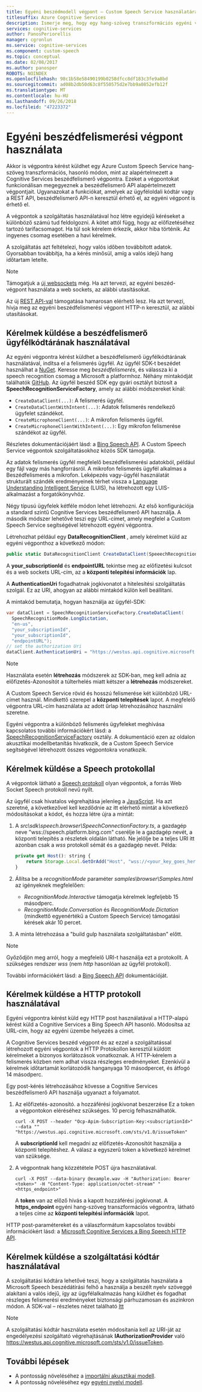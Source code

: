 ```yaml
---
title: Egyéni beszédmodell végpont – Custom Speech Service használatára
titlesuffix: Azure Cognitive Services
description: Ismerje meg, hogy egy hang-szöveg transzformációs egyéni végpont használata a Custom Speech Service.
services: cognitive-services
author: PanosPeriorellis
manager: cgronlun
ms.service: cognitive-services
ms.component: custom-speech
ms.topic: conceptual
ms.date: 02/08/2017
ms.author: panosper
ROBOTS: NOINDEX
ms.openlocfilehash: 98c1b58e58490199b0258dfcc8df183c3fe9a8bd
ms.sourcegitcommit: ad08b2db50d63c8f550575d2e7bb9a0852efb12f
ms.translationtype: MT
ms.contentlocale: hu-HU
ms.lasthandoff: 09/26/2018
ms.locfileid: "47223372"
---
```

# <a name="use-a-custom-speech-to-text-endpoint"></a>Egyéni beszédfelismerési végpont használata
Akkor is végpontra kérést küldhet egy Azure Custom Speech Service hang-szöveg transzformációs, hasonló módon, mint az alapértelmezett a Cognitive Services beszédfelismerő végpontra. Ezeket a végpontokat funkcionálisan megegyeznek a beszédfelismerő API alapértelmezett végpontjait. Ugyanazokat a funkciókat, amelyek az ügyféloldali kódtár vagy a REST API, beszédfelismerő API-n keresztül érhető el, az egyéni végpont is érhető el.

A végpontok a szolgáltatás használatával hoz létre egyidejű kéréseket a különböző számú tud feldolgozni. A kötet attól függ, hogy az előfizetéséhez tartozó tarifacsomagot. Ha túl sok kérelem érkezik, akkor hiba történik. Az ingyenes csomag esetében a havi kérelmek.

A szolgáltatás azt feltételezi, hogy valós időben továbbított adatok. Gyorsabban továbbítja, ha a kérés minősül, amíg a valós idejű hang időtartam letelte.

> [!NOTE]
> Támogatjuk a [új websockets](https://docs.microsoft.com/azure/cognitive-services/speech/api-reference-rest/websocketprotocol) még. Ha azt tervezi, az egyéni beszéd-végpont használata a web sockets, az alábbi utasításokat.
>
> Az új [REST API-val](https://docs.microsoft.com/azure/cognitive-services/speech/getstarted/getstartedrest) támogatása hamarosan elérhető lesz. Ha azt tervezi, hívja meg az egyéni beszédfelismerési végpont HTTP-n keresztül, az alábbi utasításokat.
>

## <a name="send-requests-by-using-the-speech-client-library"></a>Kérelmek küldése a beszédfelismerő ügyfélkódtárának használatával

Az egyéni végpontra kérést küldhet a beszédfelismerő ügyfélkódtárának használatával, indítsa el a felismerés ügyfél. Az ügyfél SDK-t beszédet használhat a [NuGet](http://nuget.org/). Keresse meg *beszédfelismerés*, és válassza ki a speech recognition csomag a Microsoft a platformhoz. Néhány mintakódját találhatók [GitHub](https://github.com/Microsoft/Cognitive-Speech-STT-Windows). Az ügyfél beszéd SDK egy gyári osztályt biztosít a **SpeechRecognitionServiceFactory**, amely az alábbi módszereket kínál:

  *   ```CreateDataClient(...)```: A felismerés ügyfél.
  *   ```CreateDataClientWithIntent(...)```: Adatok felismerés rendelkező ügyfelet szándékot.
  *   ```CreateMicrophoneClient(...)```: A mikrofon felismerés ügyfél.
  *   ```CreateMicrophoneClientWithIntent(...)```: Egy mikrofon felismerése szándékot az ügyfél.

Részletes dokumentációjáért lásd: a [Bing Speech API](https://docs.microsoft.com/azure/cognitive-services/speech/home). A Custom Speech Service végpontok szolgáltatásokhoz közös SDK támogatja.

Az adatok felismerés ügyfél megfelelő beszédfelismerési adatokból, például egy fájl vagy más hangforrásról. A mikrofon felismerés ügyfél alkalmas a Beszédfelismerés a mikrofon. Leképezés vagy-ügyfél használatát strukturált szándék eredményeinek térhet vissza a [Language Understanding Intelligent Service](https://www.luis.ai/) (LUIS), ha létrehozott egy LUIS-alkalmazást a forgatókönyvhöz.

Négy típusú ügyfelek kétféle módon lehet létrehozni. Az első konfigurációja a standard szintű Cognitive Services beszédfelismerő API használja. A második módszer lehetővé teszi egy URL-címet, amely megfelel a Custom Speech Service segítségével létrehozott egyéni végpontra.

Létrehozhat például egy **DataRecognitionClient** , amely kérelmet küld az egyéni végponthoz a következő módon:

```csharp
public static DataRecognitionClient CreateDataClient(SpeeechRecognitionMode speechRecognitionMode, string language, string primaryOrSecondaryKey, **string url**);
```

A **your_subscriptionId** és **endpointURL** tekintse meg az előfizetési kulcsot és a web sockets URL-cím, az a **központi telepítési információk** lap.

A **AuthenticationUri** fogadhatnak jogkivonatot a hitelesítési szolgáltatás szolgál. Ez az URI, ahogyan az alábbi mintakód külön kell beállítani.

A mintakód bemutatja, hogyan használja az ügyfél-SDK:

```csharp
var dataClient = SpeechRecognitionServiceFactory.CreateDataClient(
  SpeechRecognitionMode.LongDictation,
  "en-us",
  "your_subscriptionId",
  "your_subscriptionId",
  "endpointURL");
// set the authorization Uri
dataClient.AuthenticationUri = "https://westus.api.cognitive.microsoft.com/sts/v1.0/issueToken";
```

> [!NOTE]
> Használata esetén **létrehozás** módszerek az SDK-ban, meg kell adnia az előfizetés-Azonosítót a túlterhelés miatt kétszer a **létrehozás** módszereket.
>

A Custom Speech Service rövid és hosszú felismerése két különböző URL-címet használ. Mindkettő szerepel a **központi telepítések** lapot. A megfelelő végpontra URL-cím használata az adott űrlap létrehozásához használni szeretne.

Egyéni végpontra a különböző felismerés ügyfeleket meghívása kapcsolatos további információkért lásd: a [SpeechRecognitionServiceFactory](https://www.microsoft.com/cognitive-services/Speech-api/documentation/GetStarted/GetStartedCSharpDesktop) osztály. A dokumentáció ezen az oldalon akusztikai modellbetanítás hivatkozik, de a Custom Speech Service segítségével létrehozott összes végpontokra vonatkozik.

## <a name="send-requests-by-using-the-speech-protocol"></a>Kérelmek küldése a Speech protokollal

A végpontok látható a [Speech protokoll](https://docs.microsoft.com/azure/cognitive-services/speech/api-reference-rest/websocketprotocol) olyan végpontok, a forrás Web Socket Speech protokoll nevű nyílt.

Az ügyfél csak hivatalos végrehajtása jelenleg a [JavaScript](https://github.com/Azure-Samples/SpeechToText-WebSockets-Javascript). Ha azt szeretné, a következővel kell kezdődnie az itt elérhető mintát a következő módosításokat a kódot, és hozza létre újra a mintát:

1. A _src\sdk\speech.browser\SpeechConnectionFactory.ts_, a gazdagép neve "wss://speech.platform.bing.com" cserélje le a gazdagép nevét, a központi telepítés a részletek oldalán látható. Ne jelölje be a teljes URI itt azonban csak a *wss* protokoll sémát és a gazdagép nevét. Példa:

    ```JavaScript
    private get Host(): string {
        return Storage.Local.GetOrAdd("Host", "wss://<your_key_goes_here>.api.cris.ai");
    }
    ```

2. Állítsa be a _recognitionMode_ paraméter _samples\browser\Samples.html_ az igényeknek megfelelően:
    * _RecognitionMode.Interactive_ támogatja kérelmek legfeljebb 15 másodperc.
    * _RecognitionMode.Conversation_ és _RecognitionMode.Dictation_ (mindkettő egyenértékű a Custom Speech Service) támogatási kérések akár 10 percet.

3. A minta létrehozása a "build gulp használata szolgáltatásban" előtt.

> [!NOTE]
> Győződjön meg arról, hogy a megfelelő URI-t használja ezt a protokollt. A szükséges rendszer *wss* (nem *http* hasonlóan az ügyfél protokoll). 

További információkért lásd: a [Bing Speech API](https://docs.microsoft.com/azure/cognitive-services/speech/getstarted/getstartedclientlibraries) dokumentációját.

## <a name="send-requests-by-using-http"></a>Kérelmek küldése a HTTP protokoll használatával

Egyéni végpontra kérést küld egy HTTP post használatával a HTTP-alapú kérést küld a Cognitive Services a Bing Speech API hasonló. Módosítsa az URL-cím, hogy az egyéni üzembe helyezés a címet.

A Cognitive Services beszéd végpont és az ezzel a szolgáltatással létrehozott egyéni végpontok a HTTP Protokollon keresztül küldött kérelmeket a bizonyos korlátozások vonatkoznak. A HTTP-kérelem a felismerés közben nem adhat vissza részleges eredményeket. Ezenkívül a kérelmek időtartamát korlátozódik hanganyaga 10 másodpercet, és átfogó 14 másodperc.

Egy post-kérés létrehozásához kövesse a Cognitive Services beszédfelismerő API használja ugyanazt a folyamatot.

1. Az előfizetés-azonosító. a hozzáférési jogkivonat beszerzése Ez a token a végpontokon eléréséhez szükséges. 10 percig felhasználhatók.

    ```
    curl -X POST --header "Ocp-Apim-Subscription-Key:<subscriptionId>" --data "" "https://westus.api.cognitive.microsoft.com/sts/v1.0/issueToken"
    ```
      A **subscriptionId** kell megadni az előfizetés-Azonosítót használja a központi telepítéshez. A válasz a egyszerű token a következő kérelmet van szüksége.

2. A végpontnak hang közzététele POST újra használatával.

    ```
    curl -X POST --data-binary @example.wav -H "Authorization: Bearer <token>" -H "Content-Type: application/octet-stream" "<https_endpoint>"
    ```

    A **token** van az előző hívás a kapott hozzáférési jogkivonat. A **https_endpoint** egyéni hang-szöveg transzformációs végpontra, látható a teljes címe az **központi telepítési információk** lapot.

HTTP post-paramétereket és a válaszformátum kapcsolatos további információkért lásd: a [Microsoft Cognitive Services a Bing Speech HTTP API](https://www.microsoft.com/cognitive-services/speech-api/documentation/API-Reference-REST/BingVoiceRecognition#SampleImplementation).

## <a name="send-requests-by-using-the-service-library"></a>Kérelmek küldése a szolgáltatási kódtár használatával
A szolgáltatási kódtára lehetővé teszi, hogy a szolgáltatás használata a Microsoft Speech beszédátírási felhő a használja a beszélt nyelv szöveggé alakítani a valós idejű, így az ügyfélalkalmazás hang küldhet és fogadhat részleges felismerési eredményeket biztonsági párhuzamosan és aszinkron módon. A SDK-val – részletes nézet található [Itt](https://docs.microsoft.com/azure/cognitive-services/speech/getstarted/getstartedcsharpservicelibrary)

> [!NOTE]
> A szolgáltatási kódtár használata esetén módosítania kell az URI-ját az engedélyezési szolgáltató végrehajtásának **IAuthorizationProvider** való https://westus.api.cognitive.microsoft.com/sts/v1.0/issueToken.

## <a name="next-steps"></a>További lépések
* A pontosság növeléséhez a [importálni akusztikai modell](cognitive-services-custom-speech-create-acoustic-model.md).
* A pontosság növeléséhez egy [egyéni nyelvi modell](cognitive-services-custom-speech-create-language-model.md).
